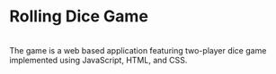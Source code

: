 <h1>Rolling Dice Game</h1>
</br>
The game is a web based application featuring two-player dice game implemented using JavaScript, HTML, and CSS.
